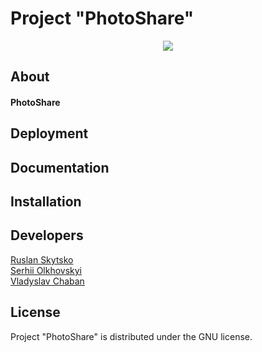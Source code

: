 # Project "PhotoShare"

<p align="center">
   <img src="https://img.shields.io/badge/Language-Python-9cf">
</p>

## About


#### PhotoShare 


## Deployment


## Documentation


## Installation


## Developers

<div align="">
  <a href="https://github.com/Gaveloshpom">Ruslan Skytsko</a><br>
  <a href="https://github.com/Serhii-Olkhovskyi">Serhii Olkhovskyi</a><br>
  <a href="https://github.com/K2-TyMaH">Vladyslav Chaban</a><br>
</div>


## License
Project "PhotoShare" is distributed under the GNU license.
